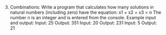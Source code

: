 3. Combinations:
Write a program that calculates how many solutions in natural numbers (including zero) have the equation:
x1 + x2 + x3 = n
The number n is an integer and is entered from the console.
Example input and output:
Input:
25
Output:
351
Input:
20
Output:
231
Input:
5
Output:
21
